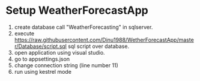 # Setup WeatherForecastApp
01) create database call "WeatherForecasting" in sqlserver.
02) execute https://raw.githubusercontent.com/Dinu1988/WetherForecastApp/master/Database/script.sql sql script over database.
03) open application using visual studio.
04) go to appsettings.json 
05) change connection string (line number 11)
06) run using kestrel mode

